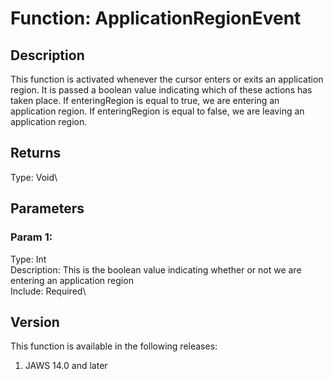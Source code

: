 # Function: ApplicationRegionEvent

## Description

This function is activated whenever the cursor enters or exits an
application region. It is passed a boolean value indicating which of
these actions has taken place. If enteringRegion is equal to true, we
are entering an application region. If enteringRegion is equal to false,
we are leaving an application region.

## Returns

Type: Void\

## Parameters

### Param 1:

Type: Int\
Description: This is the boolean value indicating whether or not we are
entering an application region\
Include: Required\

## Version

This function is available in the following releases:

1.  JAWS 14.0 and later

